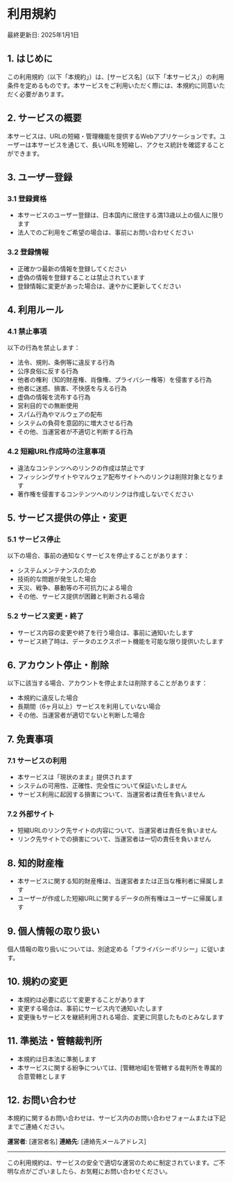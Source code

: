 # 利用規約

最終更新日: 2025年1月1日

## 1. はじめに

この利用規約（以下「本規約」）は、[サービス名]（以下「本サービス」）の利用条件を定めるものです。本サービスをご利用いただく際には、本規約に同意いただく必要があります。

## 2. サービスの概要

本サービスは、URLの短縮・管理機能を提供するWebアプリケーションです。ユーザーは本サービスを通じて、長いURLを短縮し、アクセス統計を確認することができます。

## 3. ユーザー登録

### 3.1 登録資格
- 本サービスのユーザー登録は、日本国内に居住する満13歳以上の個人に限ります
- 法人でのご利用をご希望の場合は、事前にお問い合わせください

### 3.2 登録情報
- 正確かつ最新の情報を登録してください
- 虚偽の情報を登録することは禁止されています
- 登録情報に変更があった場合は、速やかに更新してください

## 4. 利用ルール

### 4.1 禁止事項
以下の行為を禁止します：
- 法令、規則、条例等に違反する行為
- 公序良俗に反する行為
- 他者の権利（知的財産権、肖像権、プライバシー権等）を侵害する行為
- 他者に迷惑、損害、不快感を与える行為
- 虚偽の情報を流布する行為
- 営利目的での無断使用
- スパム行為やマルウェアの配布
- システムの負荷を意図的に増大させる行為
- その他、当運営者が不適切と判断する行為

### 4.2 短縮URL作成時の注意事項
- 違法なコンテンツへのリンクの作成は禁止です
- フィッシングサイトやマルウェア配布サイトへのリンクは削除対象となります
- 著作権を侵害するコンテンツへのリンクは作成しないでください

## 5. サービス提供の停止・変更

### 5.1 サービス停止
以下の場合、事前の通知なくサービスを停止することがあります：
- システムメンテナンスのため
- 技術的な問題が発生した場合
- 天災、戦争、暴動等の不可抗力による場合
- その他、サービス提供が困難と判断される場合

### 5.2 サービス変更・終了
- サービス内容の変更や終了を行う場合は、事前に通知いたします
- サービス終了時は、データのエクスポート機能を可能な限り提供いたします

## 6. アカウント停止・削除

以下に該当する場合、アカウントを停止または削除することがあります：
- 本規約に違反した場合
- 長期間（6ヶ月以上）サービスを利用していない場合
- その他、当運営者が適切でないと判断した場合

## 7. 免責事項

### 7.1 サービスの利用
- 本サービスは「現状のまま」提供されます
- システムの可用性、正確性、完全性について保証いたしません
- サービス利用に起因する損害について、当運営者は責任を負いません

### 7.2 外部サイト
- 短縮URLのリンク先サイトの内容について、当運営者は責任を負いません
- リンク先サイトでの損害について、当運営者は一切の責任を負いません

## 8. 知的財産権

- 本サービスに関する知的財産権は、当運営者または正当な権利者に帰属します
- ユーザーが作成した短縮URLに関するデータの所有権はユーザーに帰属します

## 9. 個人情報の取り扱い

個人情報の取り扱いについては、別途定める「プライバシーポリシー」に従います。

## 10. 規約の変更

- 本規約は必要に応じて変更することがあります
- 変更する場合は、事前にサービス内で通知いたします
- 変更後もサービスを継続利用される場合、変更に同意したものとみなします

## 11. 準拠法・管轄裁判所

- 本規約は日本法に準拠します
- 本サービスに関する紛争については、[管轄地域]を管轄する裁判所を専属的合意管轄とします

## 12. お問い合わせ

本規約に関するお問い合わせは、サービス内のお問い合わせフォームまたは下記までご連絡ください。

**運営者**: [運営者名]
**連絡先**: [連絡先メールアドレス]

---

この利用規約は、サービスの安全で適切な運営のために制定されています。ご不明な点がございましたら、お気軽にお問い合わせください。